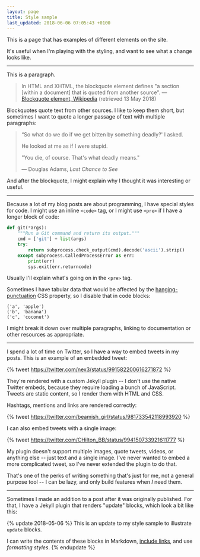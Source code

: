 ```yaml
---
layout: page
title: Style sample
last_updated: 2018-06-06 07:05:43 +0100
---
```


This is a page that has examples of different elements on the site.

It's useful when I'm playing with the styling, and want to see what a change looks like.

---

This is a paragraph.

> In HTML and XHTML, the blockquote element defines "a section [within a document] that is quoted from another source". &mdash; [Blockquote element, Wikipedia](https://en.wikipedia.org/wiki/Blockquote_element) (retrieved 13 May 2018)

Blockquotes quote text from other sources.
I like to keep them short, but sometimes I want to quote a longer passage of text with multiple paragraphs:

> “So what do we do if we get bitten by something deadly?' I asked.
>
> He looked at me as if I were stupid.
>
> "You die, of course. That's what deadly means."
>
> &mdash; Douglas Adams, *Last Chance to See*

And after the blockquote, I might explain why I thought it was interesting or useful.

---

Because a lot of my blog posts are about programming, I have special styles for code.
I might use an inline `<code>` tag, or I might use `<pre>` if I have a longer block of code:

```python
def git(*args):
    """Run a Git command and return its output."""
    cmd = ['git'] + list(args)
    try:
        return subprocess.check_output(cmd).decode('ascii').strip()
    except subprocess.CalledProcessError as err:
        print(err)
        sys.exit(err.returncode)
```

Usually I'll explain what's going on in the `<pre>` tag.

Sometimes I have tabular data that would be affected by the [hanging-punctuation][hangpunct] CSS property, so I disable that in code blocks:

```
('a', 'apple')
('b', 'banana')
('c', 'coconut')
```

I might break it down over multiple paragraphs, linking to documentation or other resources as appropriate.

[hangpunct]: https://css-tricks.com/almanac/properties/h/hanging-punctuation/

---

I spend a lot of time on Twitter, so I have a way to embed tweets in my posts.
This is an example of an embedded tweet:

{% tweet https://twitter.com/nex3/status/991582200616271872 %}

They're rendered with a custom Jekyll plugin -- I don't use the native Twitter embeds, because they require loading a bunch of JavaScript.
Tweets are static content, so I render them with HTML and CSS.

Hashtags, mentions and links are rendered correctly:

{% tweet https://twitter.com/beamish_girl/status/981733542118993920 %}

I can also embed tweets with a single image:

{% tweet https://twitter.com/CHilton_BB/status/994150733921611777 %}

My plugin doesn't support multiple images, quote tweets, videos, or anything else -- just text and a single image.
I've never wanted to embed a more complicated tweet, so I've never extended the plugin to do that.

That's one of the perks of writing something that's just for me, not a general purpose tool -- I can be lazy, and only build features when *I* need them.

---

Sometimes I made an addition to a post after it was originally published.
For that, I have a Jekyll plugin that renders "update" blocks, which look a bit like this:

{% update 2018-05-06 %}
This is an update to my style sample to illustrate `update` blocks.

I can write the contents of these blocks in Markdown, [include links](https://en.wikipedia.org/wiki/Patch_(computing)), and use *formatting styles*.
{% endupdate %}

